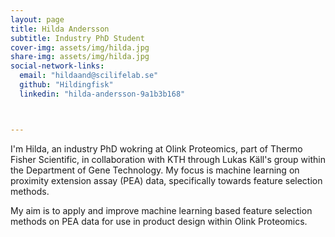 ```yaml
---
layout: page
title: Hilda Andersson
subtitle: Industry PhD Student
cover-img: assets/img/hilda.jpg
share-img: assets/img/hilda.jpg
social-network-links:
  email: "hildaand@scilifelab.se"
  github: "Hildingfisk"
  linkedin: "hilda-andersson-9a1b3b168"



---
```


I'm Hilda, an industry PhD wokring at Olink Proteomics, part of Thermo Fisher Scientific, in collaboration with KTH through Lukas Käll's group within the Department of Gene Technology.  My focus is machine learning on proximity extension assay (PEA) data, specifically towards feature selection methods.

My aim is to apply and improve machine learning based feature selection methods on PEA data for use in product design within Olink Proteomics.
